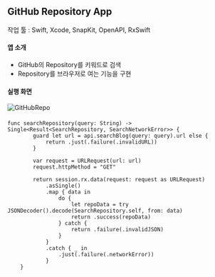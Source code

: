 ## GitHub Repository App
작업 툴 : Swift, Xcode, SnapKit, OpenAPI, RxSwift
#### 앱 소개
* GitHub의 Repository를 키워드로 검색
* Repository를 브라우저로 여는 기능을 구현
#### 실행 화면
![GitHubRepo](https://github.com/shimdy1013/GitHubRepository/assets/79740101/92ed8382-b640-4f3d-a077-1ab8f2a1625a)
#### 
```네트워크 통신, 디코딩 메소드
func searchRepository(query: String) -> Single<Result<SearchRepository, SearchNetworkError>> {
        guard let url = api.searchBlog(query: query).url else {
            return .just(.failure(.invalidURL))
        }
        
        var request = URLRequest(url: url)
        request.httpMethod = "GET"
        
        return session.rx.data(request: request as URLRequest)
            .asSingle()
            .map { data in
                do {
                    let repoData = try JSONDecoder().decode(SearchRepository.self, from: data)
                    return .success(repoData)
                } catch {
                    return .failure(.invalidJSON)
                }
            }
            .catch { _ in
                .just(.failure(.networkError))
            }
    }
```
